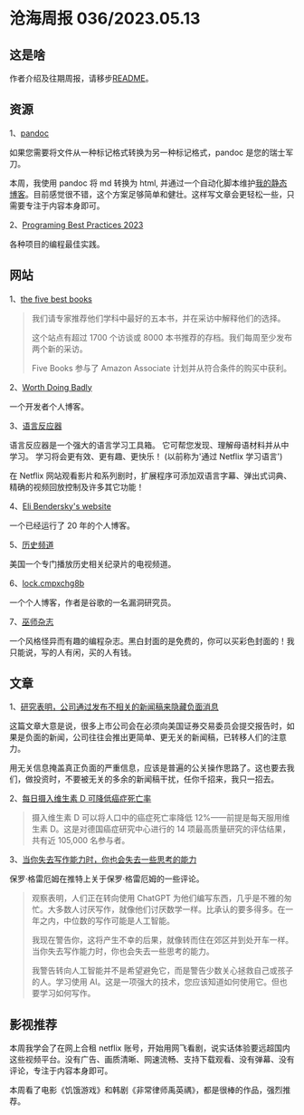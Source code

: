 # 沧海周报 036/2023.05.13

## 这是啥

作者介绍及往期周报，请移步[README](https://github.com/theseazhang/weekly_news/blob/main/README.md)。

## 资源

1、[pandoc](https://pandoc.org/)

如果您需要将文件从一种标记格式转换为另一种标记格式，pandoc 是您的瑞士军刀。

本周，我使用 pandoc 将 md 转换为 html, 并通过一个自动化脚本维护[我的静态博客](https://www.seazhang.com/)。目前感觉很不错，这个方案足够简单和健壮。这样写文章会更轻松一些，只需要专注于内容本身即可。

2、[Programing Best Practices 2023](https://github.com/dereknguyen269/programing-best-practices-2023)

各种项目的编程最佳实践。

## 网站

1、[the five best books](https://fivebooks.com/)

> 我们请专家推荐他们学科中最好的五本书，并在采访中解释他们的选择。
>
> 这个站点有超过 1700 个访谈或 8000 本书推荐的存档。我们每周至少发布两个新的采访。
>
> Five Books 参与了 Amazon Associate 计划并从符合条件的购买中获利。

2、[Worth Doing Badly](https://worthdoingbadly.com/)

一个开发者个人博客。

3、[语言反应器](https://www.languagereactor.com/)

语言反应器是一个强大的语言学习工具箱。 它可帮您发现、理解母语材料并从中学习。 学习将会更有效、更有趣、更快乐！ (以前称为'通过 Netflix 学习语言')

在 Netflix 网站观看影片和系列剧时，扩展程序可添加双语言字幕、弹出式词典、精确的视频回放控制及许多其它功能！

4、[Eli Bendersky's website](https://eli.thegreenplace.net/)

一个已经运行了 20 年的个人博客。

5、[历史频道](https://www.history.com/)

美国一个专门播放历史相关纪录片的电视频道。

6、[lock.cmpxchg8b](https://lock.cmpxchg8b.com/)

一个个人博客，作者是谷歌的一名漏洞研究员。

7、[巫师杂志](https://wizardzines.com/)

一个风格怪异而有趣的编程杂志。黑白封面的是免费的，你可以买彩色封面的！我只能说，写的人有闲，买的人有钱。

## 文章

1、[研究表明，公司通过发布不相关的新闻稿来隐藏负面消息](https://news.nd.edu/news/companies-hide-negative-news-by-issuing-unrelated-press-releases-alongside-sec-filings-study-shows/)

这篇文章大意是说，很多上市公司会在必须向美国证券交易委员会提交报告时，如果是负面的新闻，公司往往会推出更简单、更无关的新闻稿，已转移人们的注意力。

用无关信息掩盖真正负面的严重信息，应该是普遍的公关操作思路了。这也要去我们，做投资时，不要被无关的多余的新闻稿干扰，任你千招来，我只一招去。

2、[每日摄入维生素 D 可降低癌症死亡率](https://www.dkfz.de/en/presse/pressemitteilungen/2023/dkfz-pm-23-27-Reduced-cancer-mortality-with-daily-vitamin-D-intake.php)

> 摄入维生素 D 可以将人口中的癌症死亡率降低 12%——前提是每天服用维生素 D。这是对德国癌症研究中心进行的 14 项最高质量研究的评估结果，共有近 105,000 名参与者。

3、[当你失去写作能力时，你也会失去一些思考的能力](https://twitter.com/paulg/status/1655925905527537666)

保罗·格雷厄姆在推特上关于保罗·格雷厄姆的一些评论。

> 观察表明，人们正在转向使用 ChatGPT 为他们编写东西，几乎是不雅的匆忙。大多数人讨厌写作，就像他们讨厌数学一样。比承认的要多得多。在一年之内，中位数的写作可能是人工智能。
>
> 我现在警告你，这将产生不幸的后果，就像转而住在郊区并到处开车一样。当你失去写作能力时，你也会失去一些思考的能力。
>
> 我警告转向人工智能并不是希望避免它，而是警告少数关心拯救自己或孩子的人。学习使用 AI。这是一项强大的技术，您应该知道如何使用它。但也要学习如何写作。

## 影视推荐

本周我学会了在网上合租 netflix 账号，开始用网飞看剧，说实话体验要远超国内这些视频平台。没有广告、画质清晰、网速流畅、支持下载观看、没有弹幕、没有评论，专注于内容本身即可。

本周看了电影《饥饿游戏》和韩剧《非常律师禹英禑》，都是很棒的作品，强烈推荐。

